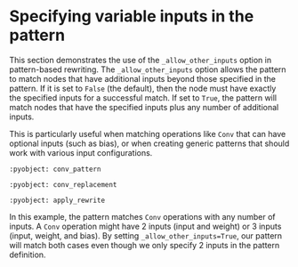 # Specifying variable inputs in the pattern

This section demonstrates the use of the `_allow_other_inputs` option in pattern-based rewriting.
The `_allow_other_inputs` option allows the pattern to match nodes that have additional inputs
beyond those specified in the pattern. If it is set to `False` (the default), then the node must 
have exactly the specified inputs for a successful match. If set to `True`, the pattern will
match nodes that have the specified inputs plus any number of additional inputs.

This is particularly useful when matching operations like `Conv` that can have optional inputs
(such as bias), or when creating generic patterns that should work with various input configurations.

```{literalinclude} examples/allow_other_inputs.py
:pyobject: conv_pattern
```

```{literalinclude} examples/allow_other_inputs.py
:pyobject: conv_replacement
```

```{literalinclude} examples/allow_other_inputs.py
:pyobject: apply_rewrite
```

In this example, the pattern matches `Conv` operations with any number of inputs. A `Conv` operation
might have 2 inputs (input and weight) or 3 inputs (input, weight, and bias). By setting 
`_allow_other_inputs=True`, our pattern will match both cases even though we only specify 2 inputs
in the pattern definition.